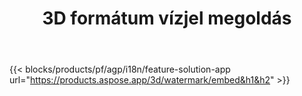 ﻿---
title: 3D formátum vízjel megoldás 
weight: 7730
url: /hu/watermark
limit: 
description: Add blind watermark to 3D document to protect your intellectual property.
---
{{< blocks/products/pf/agp/i18n/feature-solution-app url="https://products.aspose.app/3d/watermark/embed&h1&h2" >}} 
